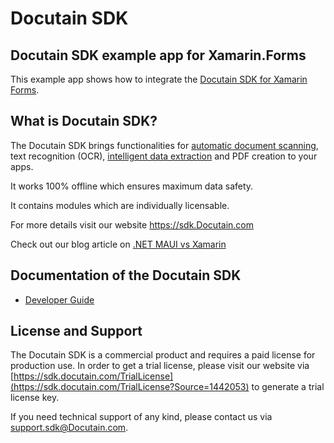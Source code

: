 # Docutain SDK

## Docutain SDK example app for Xamarin.Forms

This example app shows how to integrate the [Docutain SDK for Xamarin Forms](https://sdk.Docutain.com).


## What is Docutain SDK?

The Docutain SDK brings functionalities for [automatic document scanning](https://sdk.docutain.com/Document-Scanner-SDK), text recognition (OCR), [intelligent data extraction](https://sdk.docutain.com/Data-Capture-SDK) and PDF creation to your apps.

It works 100% offline which ensures maximum data safety.

It contains modules which are individually licensable.

For more details visit our website https://sdk.Docutain.com

Check out our blog article on [.NET MAUI vs Xamarin](https://sdk.docutain.com/Blogartikel/Xamarin-Versus-NET-MAUI)

## Documentation of the Docutain SDK

- [Developer Guide](https://docs.docutain.com/docs/Xamarin/intro)


## License and Support

The Docutain SDK is a commercial product and requires a paid license for production use. In order to get a trial license, please visit our website via [https://sdk.docutain.com/TrialLicense](https://sdk.docutain.com/TrialLicense?Source=1442053) to generate a trial license key. 

If you need technical support of any kind, please contact us via [support.sdk@Docutain.com](mailto:support.sdk@Docutain.com).


